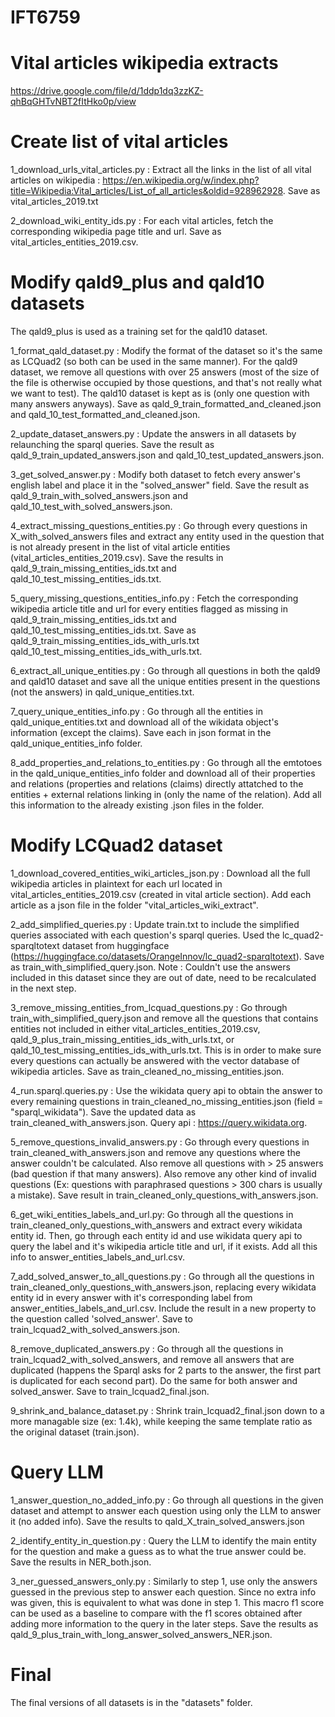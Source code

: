 # IFT6759

# Vital articles wikipedia extracts
https://drive.google.com/file/d/1ddp1dq3zzKZ-qhBqGHTvNBT2fItHko0p/view

# Create list of vital articles

1_download_urls_vital_articles.py : Extract all the links in the list of all vital articles on wikipedia : https://en.wikipedia.org/w/index.php?title=Wikipedia:Vital_articles/List_of_all_articles&oldid=928962928. Save as vital_articles_2019.txt

2_download_wiki_entity_ids.py : For each vital articles, fetch the corresponding wikipedia page title and url. Save as vital_articles_entities_2019.csv.

# Modify qald9_plus and qald10 datasets

The qald9_plus is used as a training set for the qald10 dataset.

1_format_qald_dataset.py : Modify the format of the dataset so it's the same as LCQuad2 (so both can be used in the same manner). For the qald9 dataset, we remove all questions with over 25 answers (most of the size of the file is otherwise occupied by those questions, and that's not really what we want to test). The qald10 dataset is kept as is (only one question with many answers anyways). Save as qald_9_train_formatted_and_cleaned.json and qald_10_test_formatted_and_cleaned.json.

2_update_dataset_answers.py : Update the answers in all datasets by relaunching the sparql queries. Save the result as qald_9_train_updated_answers.json and qald_10_test_updated_answers.json.

3_get_solved_answer.py : Modify both dataset to fetch every answer's english label and place it in the "solved_answer" field. Save the result as qald_9_train_with_solved_answers.json and qald_10_test_with_solved_answers.json.

4_extract_missing_questions_entities.py : Go through every questions in X_with_solved_answers files and extract any entity used in the question that is not already present in the list of vital article entities (vital_articles_entities_2019.csv). Save the results in qald_9_train_missing_entities_ids.txt and qald_10_test_missing_entities_ids.txt.

5_query_missing_questions_entities_info.py : Fetch the corresponding wikipedia article title and url for every entities flagged as missing in qald_9_train_missing_entities_ids.txt and qald_10_test_missing_entities_ids.txt. Save as qald_9_train_missing_entities_ids_with_urls.txt qald_10_test_missing_entities_ids_with_urls.txt.

6_extract_all_unique_entities.py : Go through all questions in both the qald9 and qald10 dataset and save all the unique entities present in the questions (not the answers) in qald_unique_entities.txt. 

7_query_unique_entities_info.py : Go through all the entities in qald_unique_entities.txt and download all of the wikidata object's information (except the claims). Save each in json format in the qald_unique_entities_info folder.

8_add_properties_and_relations_to_entities.py : Go through all the emtotoes in the qald_unique_entities_info folder and download all of their properties and relations (properties and relations (claims) directly attatched to the entities + external relations linking in (only the name of the relation). Add all this information to the already existing .json files in the folder.

# Modify LCQuad2 dataset

1_download_covered_entities_wiki_articles_json.py : Download all the full wikipedia articles in plaintext for each url located in vital_articles_entities_2019.csv (created in vital article section). Add each article as a json file in the folder "vital_articles_wiki_extract".

2_add_simplified_queries.py : Update train.txt to include the simplified queries associated with each question's sparql queries. Used the lc_quad2-sparqltotext dataset from huggingface (https://huggingface.co/datasets/OrangeInnov/lc_quad2-sparqltotext). Save as train_with_simplified_query.json.
Note : Couldn't use the answers included in this dataset since they are out of date, need to be recalculated in the next step.

3_remove_missing_entities_from_lcquad_questions.py : Go through train_with_simplified_query.json and remove all the questions that contains entities not included in either vital_articles_entities_2019.csv, qald_9_plus_train_missing_entities_ids_with_urls.txt, or qald_10_test_missing_entities_ids_with_urls.txt. This is in order to make sure every questions can actually be answered with the vector database of wikipedia articles. Save as train_cleaned_no_missing_entities.json. 

4_run.sparql.queries.py : Use the wikidata query api to obtain the answer to every remaining questions in train_cleaned_no_missing_entities.json (field = "sparql_wikidata"). Save the updated data as train_cleaned_with_answers.json. Query api : https://query.wikidata.org.

5_remove_questions_invalid_answers.py : Go through every questions in train_cleaned_with_answers.json and remove any questions where the answer couldn't be calculated. Also remove all questions with > 25 answers (bad question if that many answers). Also remove any other kind of invalid questions (Ex: questions with paraphrased questions > 300 chars is usually a mistake). Save result in train_cleaned_only_questions_with_answers.json.

6_get_wiki_entities_labels_and_url.py: Go through all the questions in train_cleaned_only_questions_with_answers and extract every wikidata entity id. Then, go through each entity id and use wikidata query api to query the label and it's wikipedia article title and url, if it exists. Add all this info to answer_entities_labels_and_url.csv.

7_add_solved_answer_to_all_questions.py : Go through all the questions in train_cleaned_only_questions_with_answers.json, replacing every wikidata entity id in every answer with it's corresponding label from answer_entities_labels_and_url.csv. Include the result in a new property to the question called 'solved_answer'. Save to train_lcquad2_with_solved_answers.json.

8_remove_duplicated_answers.py : Go through all the questions in train_lcquad2_with_solved_answers, and remove all answers that are duplicated (happens the Sparql asks for 2 parts to the answer, the first part is duplicated for each second part). Do the same for both answer and solved_answer. Save to train_lcquad2_final.json.

9_shrink_and_balance_dataset.py : Shrink train_lcquad2_final.json down to a more managable size (ex:  1.4k), while keeping the same template ratio as the original dataset (train.json). 

# Query LLM

1_answer_question_no_added_info.py : Go through all questions in the given dataset and attempt to answer each question using only the LLM to answer it (no added info). Save the results to qald_X_train_solved_answers.json

2_identify_entity_in_question.py : Query the LLM to identify the main entity for the question and make a guess as to what the true answer could be. Save the results in NER_both.json.

3_ner_guessed_answers_only.py : Similarly to step 1, use only the answers guessed in the previous step to answer each question. Since no extra info was given, this is equivalent to what was done in step 1. This macro f1 score can be used as a baseline to compare with the f1 scores obtained after adding more information to the query in the later steps. Save the results as qald_9_plus_train_with_long_answer_solved_answers_NER.json.

# Final

The final versions of all datasets is in the "datasets" folder.